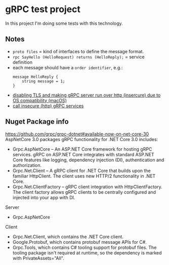 
# gRPC test project
In this project I'm doing some tests with this technology.

## Notes
- `proto files` = kind of interfaces to define the message format.
- `rpc SayHello (HelloRequest) returns (HelloReply);` = service definition
- each message should have a `order identifier`, e.g.:
    ```
    message HelloReply {
        string message = 1;
    }
    ```
- [disabling TLS and making gRPC server run over http (insercure) due to OS compatibility (macOS)](https://docs.microsoft.com/pt-br/aspnet/core/grpc/troubleshoot?view=aspnetcore-3.1&source=docs#unable-to-start-aspnet-core-grpc-app-on-macos)
- [call insecure (http) gRPC services](https://docs.microsoft.com/pt-br/aspnet/core/grpc/troubleshoot?view=aspnetcore-3.1&source=docs#call-insecure-grpc-services-with-net-core-client)

## Nuget Package info
https://github.com/grpc/grpc-dotnet#available-now-on-net-core-30
AspNetCore 3.0 packages
gRPC functionality for .NET Core 3.0 includes:

- Grpc.AspNetCore – An ASP.NET Core framework for hosting gRPC services. gRPC on ASP.NET Core integrates with standard ASP.NET Core features like logging, dependency injection (DI), authentication and authorization.
- Grpc.Net.Client – A gRPC client for .NET Core that builds upon the familiar HttpClient. The client uses new HTTP/2 functionality in .NET Core.
- Grpc.Net.ClientFactory – gRPC client integration with HttpClientFactory. The client factory allows gRPC clients to be centrally configured and injected into your app with DI.

Server
- Grpc.AspNetCore

Client
- Grpc.Net.Client, which contains the .NET Core client.
- Google.Protobuf, which contains protobuf message APIs for C#.
- Grpc.Tools, which contains C# tooling support for protobuf files. The tooling package isn't required at runtime, so the dependency is marked with PrivateAssets="All".
